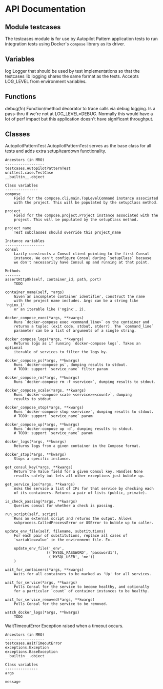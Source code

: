 # API Documentation


Module testcases
----------------
The testcases module is for use by Autopilot Pattern application tests
to run integration tests using Docker's `compose` library as its driver.

Variables
---------
log
    Logger that should be used by test implementations so that the testcases
    lib logging shares the same format as the tests. Accepts LOG_LEVEL from
    environment variables.

Functions
---------
debug(fn)
    Function/method decorator to trace calls via debug logging.
    Is a pass-thru if we're not at LOG_LEVEL=DEBUG. Normally this
    would have a lot of perf impact but this application doesn't
    have significant throughput.

Classes
-------
AutopilotPatternTest 
    AutopilotPatternTest serves as the base class for all tests and adds
    extra setup/teardown functionality.

    Ancestors (in MRO)
    ------------------
    testcases.AutopilotPatternTest
    unittest.case.TestCase
    __builtin__.object

    Class variables
    ---------------
    compose
        Field for the compose.cli.main.TopLevelCommand instance associated
        with the project. This will be populated by the setupClass method.

    project
        Field for the compose.project.Project instance associated with the
        project. This will be populated by the setupClass method.

    project_name
        Test subclasses should override this project_name

    Instance variables
    ------------------
    consul
        Lazily constructs a Consul client pointing to the first Consul
        instance. We can't configure Consul during `setupClass` because
        we don't necessarily have Consul up and running at that point.

    Methods
    -------
    assertHttpOk(self, container_id, path, port)
        TODO

    container_name(self, *args)
        Given an incomplete container identifier, construct the name
        with the project name includes. Args can be a string like 'nginx_1'
        or an iterable like ('nginx', 2).

    docker_compose_exec(*args, **kwargs)
        Runs `docker-compose exec <command_line>` on the container and
        returns a tuple: (exit code, stdout, stderr). The `command_line`
        parameter can be a list of arguments of a single string.

    docker_compose_logs(*args, **kwargs)
        Returns logs as if running `docker-compose logs`. Takes an optional
        iterable of services to filter the logs by.

    docker_compose_ps(*args, **kwargs)
        Runs `docker-compose ps`, dumping results to stdout.
        # TODO: support `service_name` filter param

    docker_compose_rm(*args, **kwargs)
        Runs `docker-compose rm -f <service>`, dumping results to stdout.

    docker_compose_scale(*args, **kwargs)
        Runs `docker-compose scale <service>=<count>`, dumping
        results to stdout

    docker_compose_stop(*args, **kwargs)
        Runs `docker-compose stop <service>`, dumping results to stdout.
        # TODO: support `service_name` param

    docker_compose_up(*args, **kwargs)
        Runs `docker-compose up -d`, dumping results to stdout.
        # TODO: support `service_name` param

    docker_logs(*args, **kwargs)
        Returns logs from a given container in the Compose format.

    docker_stop(*args, **kwargs)
        Stops a specific instance.

    get_consul_key(*args, **kwargs)
        Return the Value field for a given Consul key. Handles None
        results safely but lets all other exceptions just bubble up.

    get_service_ips(*args, **kwargs)
        Asks the service a list of IPs for that service by checking each
        of its containers. Returns a pair of lists (public, private).

    is_check_passing(*args, **kwargs)
        Queries consul for whether a check is passing.

    run_script(self, script)
        Runs an external script and returns the output. Allows
        subprocess.CalledProcessError or OSError to bubble up to caller.

    update_env_file(self, filename, substitutions)
        For each pair of substitutions, replace all cases of
        `variable=value` in the environment file. Ex.

        update_env_file('_env',
                       (('MYSQL_PASSWORD', 'password1'),
                        ('MYSQL_USER', 'me'))
        )

    wait_for_containers(*args, **kwargs)
        Waits for all containers to be marked as 'Up' for all services.

    wait_for_service(*args, **kwargs)
        Polls Consul for the service to become healthy, and optionally
        for a particular `count` of container instances to be healthy.

    wait_for_service_removed(*args, **kwargs)
        Polls Consul for the service to be removed.

    watch_docker_logs(*args, **kwargs)
        TODO

WaitTimeoutError 
    Exception raised when a timeout occurs.

    Ancestors (in MRO)
    ------------------
    testcases.WaitTimeoutError
    exceptions.Exception
    exceptions.BaseException
    __builtin__.object

    Class variables
    ---------------
    args

    message

